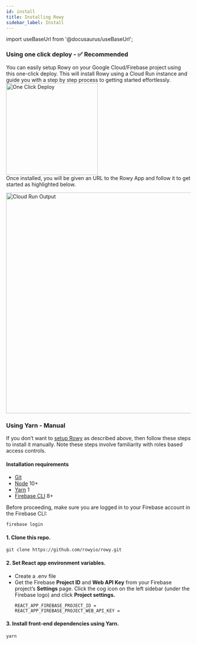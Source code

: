 ```yaml
---
id: install
title: Installing Rowy
sidebar_label: Install
---
```

import useBaseUrl from '@docusaurus/useBaseUrl';

### Using one click deploy - ✅ Recommended

<p>You can easily setup Rowy on your Google Cloud/Firebase project using this one-click deploy. This will install Rowy using a Cloud Run instance and guide you with a step by step process to getting started effortlessly.  
<a href="https://deploy.cloud.run/?git_repo=https://github.com/rowyio/rowyRun.git" target="_blank">
<img alt="One Click Deploy" src={useBaseUrl('/docs/assets/button.png')} title="One Click Deploy" width="250" /></a><br/>
Once installed, you will be given an URL to the Rowy App and follow it to get started as highlighted below.</p> 
<img src={useBaseUrl('/docs/assets/cloudrun.png')} alt="Cloud Run Output"
title="Cloud Run Output" width="600" />

### Using Yarn - Manual

If you don’t want to [setup Rowy](install#using-one-click-deploy----recommended) as described above, then follow these steps to install it manually. Note these steps involve familiarity with roles based access controls.

#### Installation requirements

- [Git](https://git-scm.com/downloads)
- [Node](https://nodejs.org/en/download/) 10+
- [Yarn](https://classic.yarnpkg.com/en/docs/install/) 1
- [Firebase CLI](https://firebase.google.com/docs/cli) 8+

Before proceeding, make sure you are logged in to your Firebase account in the Firebase CLI:
```
firebase login
```

#### 1. Clone this repo.
```
git clone https://github.com/rowyio/rowy.git
```    

#### 2. Set React app environment variables.
- Create a .env file
- Get the Firebase **Project ID** and **Web API Key** from your Firebase project’s **Settings** page. Click the cog icon on the left sidebar (under the Firebase logo) and click **Project settings.**
    ``` 
    REACT_APP_FIREBASE_PROJECT_ID = 
    REACT_APP_FIREBASE_PROJECT_WEB_API_KEY = 
    ```

#### 3. Install front-end dependencies using Yarn.
```
yarn
```

